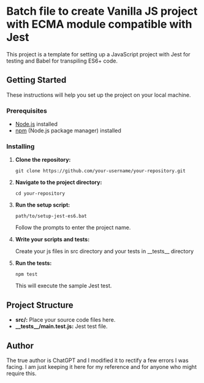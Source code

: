 
# Batch file to create Vanilla JS project with ECMA module compatible with Jest

This project is a template for setting up a JavaScript project with Jest for testing and Babel for transpiling ES6+ code.

## Getting Started

These instructions will help you set up the project on your local machine.

### Prerequisites

- [Node.js](https://nodejs.org/) installed
- [npm](https://www.npmjs.com/) (Node.js package manager) installed

### Installing

1. **Clone the repository:**
   ```
   git clone https://github.com/your-username/your-repository.git
   ```

2. **Navigate to the project directory:**
   ```
   cd your-repository
   ```

3. **Run the setup script:**
   ```
   path/to/setup-jest-es6.bat
   ```
   Follow the prompts to enter the project name.

4. **Write your scripts and tests:**
   
   Create your js files in src directory and your tests in \_\_tests\_\_ directory
   

5. **Run the tests:**
   ```
   npm test
   ```
   This will execute the sample Jest test.

## Project Structure

- **src/:** Place your source code files here.
- **\_\_tests__/main.test.js:** Jest test file.

## Author

The true author is ChatGPT and I modified it to rectify a few errors I was facing. I am just keeping it here for my reference and for anyone who might require this.

